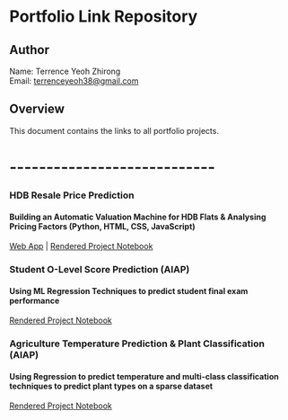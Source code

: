# Portfolio Link Repository

## Author
Name: Terrence Yeoh Zhirong  
Email: terrenceyeoh38@gmail.com


## Overview
This document contains the links to all portfolio projects.


# ----------------------------
### HDB Resale Price Prediction
#### Building an Automatic Valuation Machine for HDB Flats & Analysing Pricing Factors (Python, HTML, CSS, JavaScript)
[Web App](https://beanshaped.pythonanywhere.com/) | [Rendered Project Notebook](https://beanshaped.github.io/HDB_Resale_Price_Prediction.html)

### Student O-Level Score Prediction (AIAP)
#### Using ML Regression Techniques to predict student final exam performance 
[Rendered Project Notebook](https://beanshaped.github.io/AIAP_students.html)

### Agriculture Temperature Prediction & Plant Classification (AIAP)
#### Using Regression to predict temperature and multi-class classification techniques to predict plant types on a sparse dataset
[Rendered Project Notebook](https://beanshaped.github.io/aiap19_agriculture.html)
